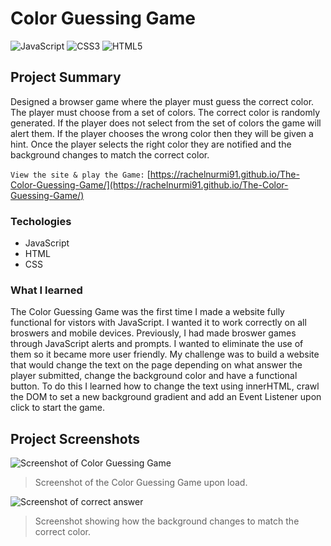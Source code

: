 # Color Guessing Game
![JavaScript](https://img.shields.io/badge/javascript-%23323330.svg?style=for-the-badge&logo=javascript&logoColor=%23F7DF1E)
![CSS3](https://img.shields.io/badge/css3-%231572B6.svg?style=for-the-badge&logo=css3&logoColor=white)
![HTML5](https://img.shields.io/badge/html5-%23E34F26.svg?style=for-the-badge&logo=html5&logoColor=white)

## Project Summary
Designed a browser game where the player must guess the correct color. The player must choose from a set of colors. The correct color is randomly generated. If the player does not select from the set of colors the game will alert them. If the player chooses the wrong color then they will be given a hint. Once the player selects the right color they are notified and the background changes to match the correct color.

`View the site & play the Game:` [https://rachelnurmi91.github.io/The-Color-Guessing-Game/](https://rachelnurmi91.github.io/The-Color-Guessing-Game/)

### Techologies
* JavaScript
* HTML
* CSS

### What I learned
The Color Guessing Game was the first time I made a website fully functional for vistors with JavaScript. I wanted it to work correctly on all broswers and mobile devices. Previously, I had made broswer games through JavaScript alerts and prompts. I wanted to eliminate the use of them so it became more user friendly. My challenge was to build a website that would change the text on the page depending on what answer the player submitted, change the background color and have a functional button. To do this I learned how to change the text using innerHTML, crawl the DOM to set a new background gradient and add an Event Listener upon click to start the game. 

## Project Screenshots

![Screenshot of Color Guessing Game](/images/Screen-ColorGuessing.png)
> Screenshot of the Color Guessing Game upon load.
> 
![Screenshot of correct answer](/images/Screen-ColorGuessing-Correct.png)
> Screenshot showing how the background changes to match the correct color.
